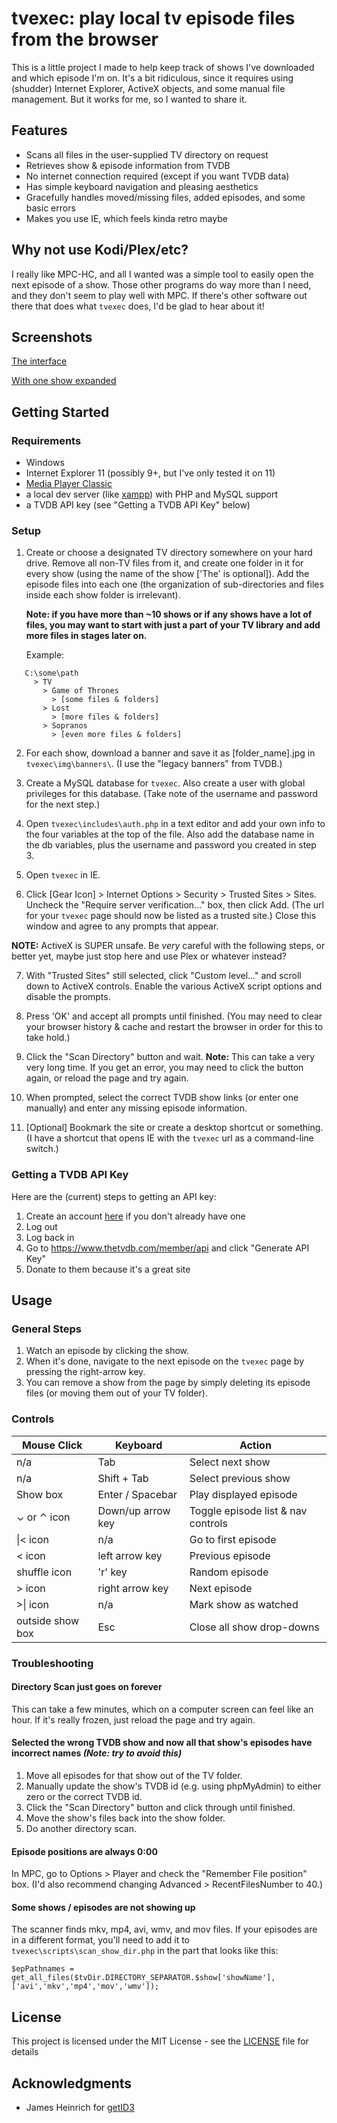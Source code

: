 # tvexec: play local tv episode files from the browser

This is a little project I made to help keep track of shows I've downloaded and which episode I'm on. It's a bit ridiculous, since it requires using (shudder) Internet Explorer, ActiveX objects, and some manual file management. But it works for me, so I wanted to share it.

## Features

* Scans all files in the user-supplied TV directory on request
* Retrieves show & episode information from TVDB
* No internet connection required (except if you want TVDB data)
* Has simple keyboard navigation and pleasing aesthetics
* Gracefully handles moved/missing files, added episodes, and some basic errors
* Makes you use IE, which feels kinda retro maybe

## Why not use Kodi/Plex/etc?

I really like MPC-HC, and all I wanted was a simple tool to easily open the next episode of a show. Those other programs do way more than I need, and they don't seem to play well with MPC. If there's other software out there that does what `tvexec` does, I'd be glad to hear about it!

## Screenshots

[The interface](screenshot.png)

[With one show expanded](screenshot2.png)

## Getting Started

### Requirements

* Windows
* Internet Explorer 11 (possibly 9+, but I've only tested it on 11)
* [Media Player Classic](https://mpc-hc.org/)
* a local dev server (like [xampp](https://www.apachefriends.org/index.html)) with PHP and MySQL support
* a TVDB API key (see "Getting a TVDB API Key" below)

### Setup

1. Create or choose a designated TV directory somewhere on your hard drive. Remove all non-TV files from it, and create one folder in it for every show (using the name of the show \['The' is optional\]). Add the episode files into each one (the organization of sub-directories and files inside each show folder is irrelevant).

   **Note: if you have more than ~10 shows or if any shows have a lot of files, you may want to start with just a part of your TV library and add more files in stages later on.**

   Example:
```
   C:\some\path
     > TV
       > Game of Thrones
         > [some files & folders]
       > Lost
         > [more files & folders]
       > Sopranos
         > [even more files & folders]
``` 

2. For each show, download a banner and save it as [folder_name].jpg in `tvexec\img\banners\`. (I use the "legacy banners" from TVDB.)

3. Create a MySQL database for `tvexec`. Also create a user with global privileges for this database. (Take note of the username and password for the next step.)

4. Open `tvexec\includes\auth.php` in a text editor and add your own info to the four variables at the top of the file. Also add the database name in the db variables, plus the username and password you created in step 3.

5. Open `tvexec` in IE.

6. Click \[Gear Icon\] > Internet Options > Security > Trusted Sites > Sites. Uncheck the "Require server verification..." box, then click Add. (The url for your `tvexec` page should now be listed as a trusted site.) Close this window and agree to any prompts that appear.

**NOTE:** ActiveX is SUPER unsafe. Be *very* careful with the following steps, or better yet, maybe just stop here and use Plex or whatever instead?

7. With "Trusted Sites" still selected, click "Custom level..." and scroll down to ActiveX controls. Enable the various ActiveX script options and disable the prompts.

8. Press 'OK' and accept all prompts until finished. (You may need to clear your browser history & cache and restart the browser in order for this to take hold.)

9. Click the "Scan Directory" button and wait. **Note:** This can take a very very long time. If you get an error, you may need to click the button again, or reload the page and try again.

10. When prompted, select the correct TVDB show links (or enter one manually) and enter any missing episode information.

11. \[Optional\] Bookmark the site or create a desktop shortcut or something. (I have a shortcut that opens IE with the `tvexec` url as a command-line switch.)

### Getting a TVDB API Key

Here are the (current) steps to getting an API key:

1. Create an account [here](https://www.thetvdb.com/register) if you don't already have one
2. Log out
3. Log back in
4. Go to https://www.thetvdb.com/member/api and click "Generate API Key"
5. Donate to them because it's a great site

## Usage

### General Steps

1. Watch an episode by clicking the show.
2. When it's done, navigate to the next episode on the `tvexec` page by pressing the right-arrow key.
3. You can remove a show from the page by simply deleting its episode files (or moving them out of your TV folder).

### Controls

| Mouse Click | Keyboard | Action |
| --- | --- | --- |
| n/a | Tab | Select next show |
| n/a | Shift + Tab | Select previous show |
| Show box | Enter / Spacebar | Play displayed episode |
| ⌄ or ⌃ icon | Down/up arrow key | Toggle episode list & nav controls |
| \|< icon | n/a | Go to first episode |
| < icon | left arrow key | Previous episode |
| shuffle icon | 'r' key | Random episode |
| > icon | right arrow key | Next episode |
| >\| icon | n/a | Mark show as watched |
| outside show box | Esc | Close all show drop-downs |

### Troubleshooting

#### Directory Scan just goes on forever

This can take a few minutes, which on a computer screen can feel like an hour. If it's really frozen, just reload the page and try again.

#### Selected the wrong TVDB show and now all that show's episodes have incorrect names *(Note: try to avoid this)*

1. Move all episodes for that show out of the TV folder.
2. Manually update the show's TVDB id (e.g. using phpMyAdmin) to either zero or the correct TVDB id.
3. Click the "Scan Directory" button and click through until finished.
4. Move the show's files back into the show folder.
5. Do another directory scan.

#### Episode positions are always 0:00

In MPC, go to Options > Player and check the "Remember File position" box. (I'd also recommend changing Advanced > RecentFilesNumber to 40.)

#### Some shows / episodes are not showing up

The scanner finds mkv, mp4, avi, wmv, and mov files. If your episodes are in a different format, you'll need to add it to `tvexec\scripts\scan_show_dir.php` in the part that looks like this:
```
$epPathnames = get_all_files($tvDir.DIRECTORY_SEPARATOR.$show['showName'], ['avi','mkv','mp4','mov','wmv']);
```

## License

This project is licensed under the MIT License - see the [LICENSE](LICENSE) file for details

## Acknowledgments

* James Heinrich for [getID3](https://github.com/JamesHeinrich/getID3)
